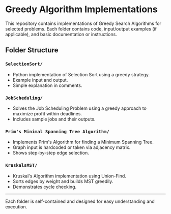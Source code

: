 # Greedy Algorithm Implementations

This repository contains implementations of Greedy Search Algorithms for selected problems. Each folder contains code, input/output examples (if applicable), and basic documentation or instructions.

## Folder Structure

### `SelectionSort/`
- Python implementation of Selection Sort using a greedy strategy.
- Example input and output.
- Simple explanation in comments.

### `JobScheduling/`
- Solves the Job Scheduling Problem using a greedy approach to maximize profit within deadlines.
- Includes sample jobs and their outputs.

### `Prim's Minimal Spanning Tree Algorithm/`
- Implements Prim's Algorithm for finding a Minimum Spanning Tree.
- Graph input is hardcoded or taken via adjacency matrix.
- Shows step-by-step edge selection.

### `KruskalsMST/`
- Kruskal's Algorithm implementation using Union-Find.
- Sorts edges by weight and builds MST greedily.
- Demonstrates cycle checking.

---

Each folder is self-contained and designed for easy understanding and execution.
